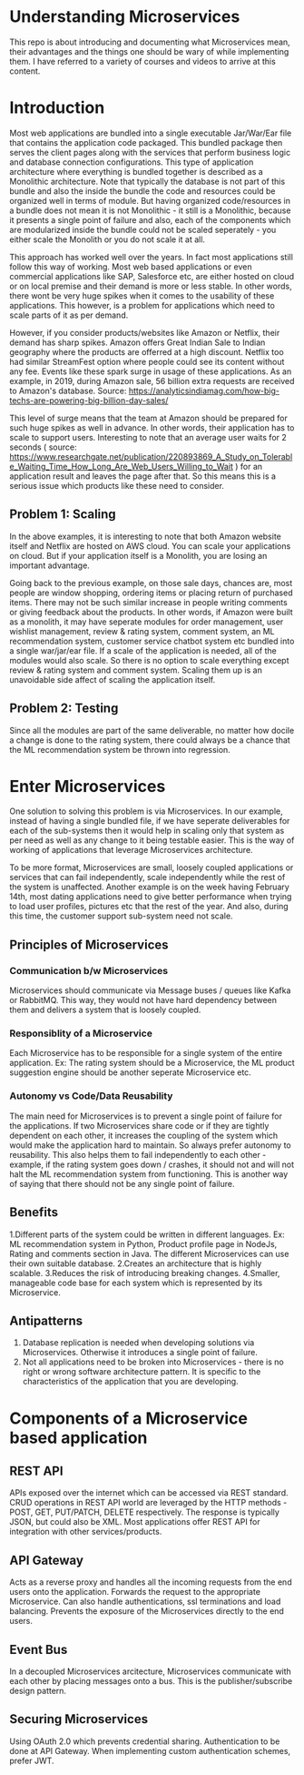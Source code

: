 # Understanding Microservices
This repo is about introducing and documenting what Microservices mean, their advantages and the things one should be wary of while implementing them. I have referred to a variety of courses and videos to arrive at this content.

# Introduction
Most web applications are bundled into a single executable Jar/War/Ear file that contains the application code packaged. This bundled package then serves the client pages along with the services that perform business logic and database connection configurations. This type of application architecture where everything is bundled together is described as a Monolithic architecture. Note that typically the database is not part of this bundle and also the inside the bundle the code and resources could be organized well in terms of module. But having organized code/resources in a bundle does not mean it is not Monolithic - it still is a Monolithic, because it presents a single point of failure and also, each of the components which are modularized inside the bundle could not be scaled seperately - you either scale the Monolith or you do not scale it at all.

This approach has worked well over the years. In fact most applications still follow this way of working. Most web based applications or even commercial applications like SAP, Salesforce etc, are either hosted on cloud or on local premise and their demand is more or less stable. In other words, there wont be very huge spikes when it comes to the usability of these applications. This however, is a problem for applications which need to scale parts of it as per demand.

However, if you consider products/websites like Amazon or Netflix, their demand has sharp spikes. Amazon offers Great Indian Sale to Indian geography where the products are offerred at a high discount. Netflix too had similar StreamFest option where people could see its content without any fee. Events like these spark surge in usage of these applications. As an example, in 2019, during Amazon sale, 56 billion extra requests are received to Amazon's database. Source: https://analyticsindiamag.com/how-big-techs-are-powering-big-billion-day-sales/

This level of surge means that the team at Amazon should be prepared for such huge spikes as well in advance. In other words, their application has to scale to support users. Interesting to note that an average user waits for 2 seconds ( source: https://www.researchgate.net/publication/220893869_A_Study_on_Tolerable_Waiting_Time_How_Long_Are_Web_Users_Willing_to_Wait ) for an application result and leaves the page after that. So this means this is a serious issue which products like these need to consider.

## Problem 1: Scaling

In the above examples, it is interesting to note that both Amazon website itself and Netflix are hosted on AWS cloud. You can scale your applications on cloud. But if your application itself is a Monolith, you are losing an important advantage.

Going back to the previous example, on those sale days, chances are, most people are window shopping, ordering items or placing return of purchased items. There may not be such similar increase in people writing comments or giving feedback about the products. In other words, if Amazon were built as a monolith, it may have seperate modules for order management, user wishlist management, review & rating system, comment system, an ML recommendation system,  customer service chatbot system etc bundled into a single war/jar/ear file. If a scale of the application is needed, all of the modules would also scale. So there is no option to scale everything except review & rating system and comment system. Scaling them up is an unavoidable side affect of scaling the application itself.

## Problem 2: Testing

Since all the modules are part of the same deliverable, no matter how docile a change is done to the rating system, there could always be a chance that the ML recommendation system be thrown into regression.

# Enter Microservices

One solution to solving this problem is via Microservices. In our example, instead of having a single bundled file, if we have seperate deliverables for each of the sub-systems then it would help in scaling only that system as per need as well as any change to it being testable easier. This is the way of working of applications that leverage Microservices architecture.

To be more format, Microservices are small, loosely coupled applications or services that can fail independently, scale independently while the rest of the system is unaffected. Another example is on the week having February 14th, most dating applications need to give better performance when trying to load user profiles, pictures etc that the rest of the year. And also, during this time, the customer support sub-system need not scale.

## Principles of Microservices

### Communication b/w Microservices

Microservices should communicate via Message buses / queues like Kafka or RabbitMQ. This way, they would not have hard dependency between them and delivers a system that is loosely coupled.

### Responsiblity of a Microservice

Each Microservice has to be responsible for a single system of the entire application. Ex: The rating system should be a Microservice, the ML product suggestion engine should be another seperate Microservice etc.

### Autonomy vs Code/Data Reusability

The main need for Microservices is to prevent a single point of failure for the applications. If two Microservices share code or if they are tightly dependent on each other, it increases the coupling of the system which would make the application hard to maintain. So always prefer autonomy to reusability. This also helps them to fail independently to each other - example, if the rating system goes down / crashes, it should not and will not halt the ML recommendation system from functioning. This is another way of saying that there should not be any single point of failure.

## Benefits

1.Different parts of the system could be written in different languages. Ex: ML recommendation system in Python, Product profile page in NodeJs, Rating and comments section in Java. The different Microservices can use their own suitable database.
2.Creates an architecture that is highly scalable.
3.Reduces the risk of introducing breaking changes.
4.Smaller, manageable code base for each system which is represented by its Microservice.

## Antipatterns
1. Database replication is needed when developing solutions via Microservices. Otherwise it introduces a single point of failure.
2. Not all applications need to be broken into Microservices - there is no right or wrong software architecture pattern. It is specific to the characteristics of the application that you are developing.


# Components of a Microservice based application

## REST API
APIs exposed over the internet which can be accessed via REST standard.
CRUD operations in REST API world are leveraged by the HTTP methods - POST, GET, PUT/PATCH, DELETE respectively.
The response is typically JSON, but could also be XML.
Most applications offer REST API for integration with other services/products.

## API Gateway
Acts as a reverse proxy and handles all the incoming requests from the end users onto the application.
Forwards the request to the appropriate Microservice.
Can also handle authentications, ssl terminations and load balancing.
Prevents the exposure of the Microservices directly to the end users.

## Event Bus
In a decoupled Microservices arcitecture, Microservices communicate with each other by placing messages onto a bus.
This is the publisher/subscribe design pattern.

## Securing Microservices
Using OAuth 2.0 which prevents credential sharing.
Authentication to be done at API Gateway.
When implementing custom authentication schemes, prefer JWT.






